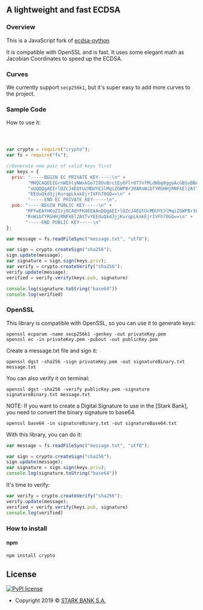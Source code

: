 ## A lightweight and fast ECDSA

### Overview

This is a JavaScript fork of [ecdsa-python]


[ecdsa-python]: https://github.com/starkbank/ecdsa-python

It is compatible with OpenSSL and is fast.
It uses some elegant math as Jacobian Coordinates to speed up the ECDSA.

### Curves

We currently support `secp256k1`, but it's super easy to add more curves to the project.

### Sample Code

How to use it:

```javascript



var crypto = require("crypto");
var fs = require("fs");

//Generate new pair of valid keys first
var keys = {
  priv: "-----BEGIN EC PRIVATE KEY-----\n" +
        "MHQCAQEEIGrnWEhlyNWxkGo7I8OvBrctEy6Fl+0T7nfMLdNbg8ggoAcGBSuBBAAK\n" +
        "oUQDQgAEIrlQZcJ4EQtUcMDUYEJlMqiZGWPBr30ARnWibTYRGHHjRNFkEl2AtTvY\n" +
        "EEduQkd3jjKurqpLkakEjrIVFh70GQ==\n" +
        "-----END EC PRIVATE KEY-----\n",
  pub: "-----BEGIN PUBLIC KEY-----\n" +
       "MFYwEAYHKoZIzj0CAQYFK4EEAAoDQgAEIrlQZcJ4EQtUcMDUYEJlMqiZGWPBr30A\n" +
       "RnWibTYRGHHjRNFkEl2AtTvYEEduQkd3jjKurqpLkakEjrIVFh70GQ==\n" +
       "-----END PUBLIC KEY-----\n"
};

var message = fs.readFileSync("message.txt", "utf8");

var sign = crypto.createSign("sha256");
sign.update(message);
var signature = sign.sign(keys.priv);
var verify = crypto.createVerify("sha256");
verify.update(message);
verified = verify.verify(keys.pub, signature)

console.log(signature.toString("base64"))
console.log(verified)

```
### OpenSSL

This library is compatible with OpenSSL, so you can use it to generate keys:

```
openssl ecparam -name secp256k1 -genkey -out privateKey.pem
openssl ec -in privateKey.pem -pubout -out publicKey.pem
```

Create a message.txt file and sign it:

```
openssl dgst -sha256 -sign privateKey.pem -out signatureBinary.txt message.txt
```


You can also verify it on terminal:

```
openssl dgst -sha256 -verify publicKey.pem -signature signatureBinary.txt message.txt
```

NOTE: If you want to create a Digital Signature to use in the [Stark Bank], you need to convert the binary signature to base64.

```
openssl base64 -in signatureBinary.txt -out signatureBase64.txt
```

With this library, you can do it:

```javascript
var message = fs.readFileSync("message.txt", "utf8");

var sign = crypto.createSign("sha256");
sign.update(message);
var signature = sign.sign(keys.priv);
console.log(signature.toString("base64"))

```

It's time to verify:

```javascript
var verify = crypto.createVerify("sha256");
verify.update(message);
verified = verify.verify(keys.pub, signature)
console.log(verified)
```


### How to install

#### npm
```javascript
npm install crypto
```


## License

[![PyPI license](https://img.shields.io/pypi/l/ansicolortags.svg)](https://pypi.python.org/pypi/ansicolortags/)
- Copyright 2019 © <a href="https://github.com/starkbank" target="_blank">STARK BANK S.A.</a>
